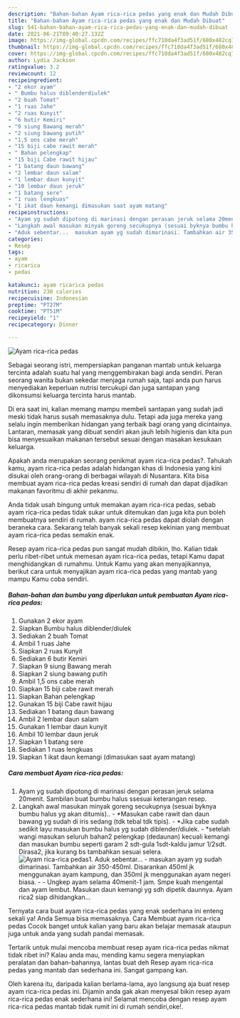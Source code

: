 ```yaml
---
description: "Bahan-bahan Ayam rica-rica pedas yang enak dan Mudah Dibuat"
title: "Bahan-bahan Ayam rica-rica pedas yang enak dan Mudah Dibuat"
slug: 541-bahan-bahan-ayam-rica-rica-pedas-yang-enak-dan-mudah-dibuat
date: 2021-06-21T09:40:27.132Z
image: https://img-global.cpcdn.com/recipes/ffc710da4f3ad51f/680x482cq70/ayam-rica-rica-pedas-foto-resep-utama.jpg
thumbnail: https://img-global.cpcdn.com/recipes/ffc710da4f3ad51f/680x482cq70/ayam-rica-rica-pedas-foto-resep-utama.jpg
cover: https://img-global.cpcdn.com/recipes/ffc710da4f3ad51f/680x482cq70/ayam-rica-rica-pedas-foto-resep-utama.jpg
author: Lydia Jackson
ratingvalue: 3.2
reviewcount: 12
recipeingredient:
- "2 ekor ayam"
- " Bumbu halus diblenderdiulek"
- "2 buah Tomat"
- "1 ruas Jahe"
- "2 ruas Kunyit"
- "6 butir Kemiri"
- "9 siung Bawang merah"
- "2 siung bawang putih"
- "1,5 ons cabe merah"
- "15 biji cabe rawit merah"
- " Bahan pelengkap"
- "15 biji Cabe rawit hijau"
- "1 batang daun bawang"
- "2 lembar daun salam"
- "1 lembar daun kunyit"
- "10 lembar daun jeruk"
- "1 batang sere"
- "1 ruas lengkuas"
- "1 ikat daun kemangi dimasukan saat ayam matang"
recipeinstructions:
- "Ayam yg sudah dipotong di marinasi dengan perasan jeruk selama 20menit. Sambilan buat bumbu halus ssesuai keterangan resep."
- "Langkah awal masukan minyak goreng secukupnya (sesuai byknya bumbu halus yg akan ditumis).. *Masukan cabe rawit dan daun bawang yg sudah di iris sedang (tdk tebal tdk tipis).  *Jika cabe sudah sedikit layu masukan bumbu halus yg sudah diblender/diulek. *setelah wangi masukan seluruh bahan2 pelengkap (dedaunan) kecuali kemangi dan masukan bumbu seperti garam 2 sdt-gula 1sdt-kaldu jamur 1/2sdt. Dirasa2, jika kurang bs tambahkan sesuai selera."
- "Aduk sebentar...  masukan ayam yg sudah dimarinasi. Tambahkan air 350-450ml. Disarankan 450ml jk menggunakan ayam kampung, dan 350ml jk menggunakan ayam negeri biasa.   Ungkep ayam selama 40menit-1 jam. Smpe kuah mengental dan ayam lembut. Masukan daun kemangi yg sdh dipetik daunnya. Ayam rica2 siap dihidangkan..."
categories:
- Resep
tags:
- ayam
- ricarica
- pedas

katakunci: ayam ricarica pedas 
nutrition: 230 calories
recipecuisine: Indonesian
preptime: "PT27M"
cooktime: "PT51M"
recipeyield: "1"
recipecategory: Dinner

---
```



![Ayam rica-rica pedas](https://img-global.cpcdn.com/recipes/ffc710da4f3ad51f/680x482cq70/ayam-rica-rica-pedas-foto-resep-utama.jpg)

Sebagai seorang istri, mempersiapkan panganan mantab untuk keluarga tercinta adalah suatu hal yang menggembirakan bagi anda sendiri. Peran seorang  wanita bukan sekedar menjaga rumah saja, tapi anda pun harus menyediakan keperluan nutrisi tercukupi dan juga santapan yang dikonsumsi keluarga tercinta harus mantab.

Di era  saat ini, kalian memang mampu membeli santapan yang sudah jadi meski tidak harus susah memasaknya dulu. Tetapi ada juga mereka yang selalu ingin memberikan hidangan yang terbaik bagi orang yang dicintainya. Lantaran, memasak yang dibuat sendiri akan jauh lebih higienis dan kita pun bisa menyesuaikan makanan tersebut sesuai dengan masakan kesukaan keluarga. 



Apakah anda merupakan seorang penikmat ayam rica-rica pedas?. Tahukah kamu, ayam rica-rica pedas adalah hidangan khas di Indonesia yang kini disukai oleh orang-orang di berbagai wilayah di Nusantara. Kita bisa membuat ayam rica-rica pedas kreasi sendiri di rumah dan dapat dijadikan makanan favoritmu di akhir pekanmu.

Anda tidak usah bingung untuk memakan ayam rica-rica pedas, sebab ayam rica-rica pedas tidak sukar untuk ditemukan dan juga kita pun boleh membuatnya sendiri di rumah. ayam rica-rica pedas dapat diolah dengan beraneka cara. Sekarang telah banyak sekali resep kekinian yang membuat ayam rica-rica pedas semakin enak.

Resep ayam rica-rica pedas pun sangat mudah dibikin, lho. Kalian tidak perlu ribet-ribet untuk memesan ayam rica-rica pedas, tetapi Kamu dapat menghidangkan di rumahmu. Untuk Kamu yang akan menyajikannya, berikut cara untuk menyajikan ayam rica-rica pedas yang mantab yang mampu Kamu coba sendiri.

<!--inarticleads1-->

##### Bahan-bahan dan bumbu yang diperlukan untuk pembuatan Ayam rica-rica pedas:

1. Gunakan 2 ekor ayam
1. Siapkan  Bumbu halus diblender/diulek
1. Sediakan 2 buah Tomat
1. Ambil 1 ruas Jahe
1. Siapkan 2 ruas Kunyit
1. Sediakan 6 butir Kemiri
1. Siapkan 9 siung Bawang merah
1. Siapkan 2 siung bawang putih
1. Ambil 1,5 ons cabe merah
1. Siapkan 15 biji cabe rawit merah
1. Siapkan  Bahan pelengkap
1. Gunakan 15 biji Cabe rawit hijau
1. Sediakan 1 batang daun bawang
1. Ambil 2 lembar daun salam
1. Gunakan 1 lembar daun kunyit
1. Ambil 10 lembar daun jeruk
1. Siapkan 1 batang sere
1. Sediakan 1 ruas lengkuas
1. Siapkan 1 ikat daun kemangi (dimasukan saat ayam matang)




<!--inarticleads2-->

##### Cara membuat Ayam rica-rica pedas:

1. Ayam yg sudah dipotong di marinasi dengan perasan jeruk selama 20menit. Sambilan buat bumbu halus ssesuai keterangan resep.
1. Langkah awal masukan minyak goreng secukupnya (sesuai byknya bumbu halus yg akan ditumis).. - *Masukan cabe rawit dan daun bawang yg sudah di iris sedang (tdk tebal tdk tipis).  - *Jika cabe sudah sedikit layu masukan bumbu halus yg sudah diblender/diulek. - *setelah wangi masukan seluruh bahan2 pelengkap (dedaunan) kecuali kemangi dan masukan bumbu seperti garam 2 sdt-gula 1sdt-kaldu jamur 1/2sdt. Dirasa2, jika kurang bs tambahkan sesuai selera.
<img src="//assets-global.cpcdn.com/assets/icons/button_play-2c75c40dde080a61004c1f40b05d8f140eaff45d7e9e6481dc71c63d2e7c4909.png" alt="Ayam rica-rica pedas">1. Aduk sebentar...  - masukan ayam yg sudah dimarinasi. Tambahkan air 350-450ml. Disarankan 450ml jk menggunakan ayam kampung, dan 350ml jk menggunakan ayam negeri biasa.  -  - Ungkep ayam selama 40menit-1 jam. Smpe kuah mengental dan ayam lembut. Masukan daun kemangi yg sdh dipetik daunnya. Ayam rica2 siap dihidangkan...




Ternyata cara buat ayam rica-rica pedas yang enak sederhana ini enteng sekali ya! Anda Semua bisa memasaknya. Cara Membuat ayam rica-rica pedas Cocok banget untuk kalian yang baru akan belajar memasak ataupun juga untuk anda yang sudah pandai memasak.

Tertarik untuk mulai mencoba membuat resep ayam rica-rica pedas nikmat tidak ribet ini? Kalau anda mau, mending kamu segera menyiapkan peralatan dan bahan-bahannya, lantas buat deh Resep ayam rica-rica pedas yang mantab dan sederhana ini. Sangat gampang kan. 

Oleh karena itu, daripada kalian berlama-lama, ayo langsung aja buat resep ayam rica-rica pedas ini. Dijamin anda gak akan menyesal bikin resep ayam rica-rica pedas enak sederhana ini! Selamat mencoba dengan resep ayam rica-rica pedas mantab tidak rumit ini di rumah sendiri,oke!.

